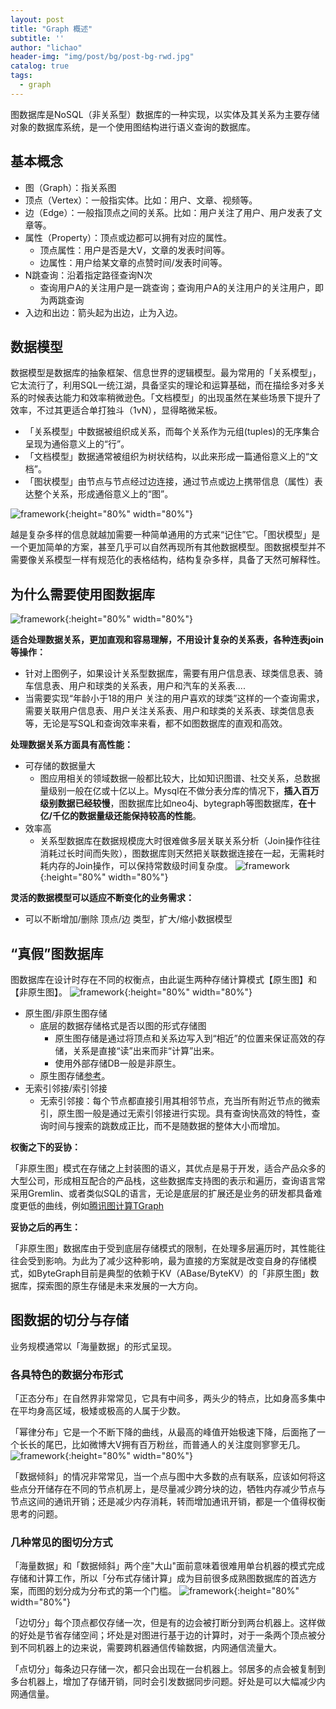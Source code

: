 ```yaml
---
layout: post
title: "Graph 概述"
subtitle: ''
author: "lichao"
header-img: "img/post/bg/post-bg-rwd.jpg"
catalog: true
tags:
  - graph 
---
```



图数据库是NoSQL（非关系型）数据库的一种实现，以实体及其关系为主要存储对象的数据库系统，是一个使用图结构进行语义查询的数据库。

## 基本概念

- 图（Graph）：指关系图
- 顶点（Vertex）：一般指实体。比如：用户、文章、视频等。
- 边（Edge）：一般指顶点之间的关系。比如：用户关注了用户、用户发表了文章等。
- 属性（Property）：顶点或边都可以拥有对应的属性。
  - 顶点属性：用户是否是大V，文章的发表时间等。
  - 边属性：用户给某文章的点赞时间/发表时间等。
- N跳查询：沿着指定路径查询N次
  - 查询用户A的关注用户是一跳查询；查询用户A的关注用户的关注用户，即为两跳查询
- 入边和出边：箭头起为出边，止为入边。

## 数据模型

数据模型是数据库的抽象框架、信息世界的逻辑模型。最为常用的「关系模型」，它太流行了，利用SQL一统江湖，具备坚实的理论和运算基础，而在描绘多对多关系的时候表达能力和效率稍微逊色。「文档模型」的出现虽然在某些场景下提升了效率，不过其更适合单打独斗（1vN），显得略微呆板。

- 「关系模型」中数据被组织成关系，而每个关系作为元组(tuples)的无序集合呈现为通俗意义上的“行”。
- 「文档模型」数据通常被组织为树状结构，以此来形成一篇通俗意义上的“文档”。
- 「图状模型」由节点与节点经过边连接，通过节点或边上携带信息（属性）表达整个关系，形成通俗意义上的“图”。

![framework](/img/post/store/graph/data_model.png){:height="80%" width="80%"}

越是复杂多样的信息就越加需要一种简单通用的方式来“记住”它。「图状模型」是一个更加简单的方案，甚至几乎可以自然再现所有其他数据模型。图数据模型并不需要像关系模型一样有规范化的表格结构，结构复杂多样，具备了天然可解释性。

## 为什么需要使用图数据库

![framework](/img/post/store/graph/graph_intro.png){:height="80%" width="80%"}

**适合处理数据关系，更加直观和容易理解，不用设计复杂的关系表，各种连表join等操作：**

- 针对上图例子，如果设计关系型数据库，需要有用户信息表、球类信息表、骑车信息表、用户和球类的关系表，用户和汽车的关系表....
- 当需要实现“年龄小于18的用户 关注的用户喜欢的球类”这样的一个查询需求，需要关联用户信息表、用户关注关系表、用户和球类的关系表、球类信息表等，无论是写SQL和查询效率来看，都不如图数据库的直观和高效。

**处理数据关系方面具有高性能：**

- 可存储的数据量大
  - 图应用相关的领域数据一般都比较大，比如知识图谱、社交关系，总数据量级别一般在亿或十亿以上。Mysql在不做分表分库的情况下，**插入百万级别数据已经较慢**，图数据库比如neo4j、bytegraph等图数据库，**在十亿/千亿的数据量级还能保持较高的性能**。
- 效率高
  - 关系型数据库在数据规模庞大时很难做多层关联关系分析（Join操作往往消耗过长时间而失败），图数据库则天然把关联数据连接在一起，无需耗时耗内存的Join操作，可以保持常数级时间复杂度。
![framework](/img/post/store/graph/多跳查询.png){:height="80%" width="80%"}

**灵活的数据模型可以适应不断变化的业务需求：**

- 可以不断增加/删除 顶点/边 类型，扩大/缩小数据模型

## “真假”图数据库

图数据库在设计时存在不同的权衡点，由此诞生两种存储计算模式【原生图】和【非原生图】。
![framework](/img/post/store/graph/graph_type.png){:height="80%" width="80%"}

- 原生图/非原生图存储
  - 底层的数据存储格式是否以图的形式存储图
    - 原生图存储是通过将顶点和关系边写入到“相近”的位置来保证高效的存储，关系是直接“读”出来而非“计算”出来。
    - 使用外部存储DB一般是非原生。
  - 原生图存储[参考](https://www.tony-bro.com/posts/2624331944/)。
- 无索引邻接/索引邻接
  - 无索引邻接：每个节点都直接引用其相邻节点，充当所有附近节点的微索引，原生图一般是通过无索引邻接进行实现。具有查询快高效的特性，查询时间与搜索的跳数成正比，而不是随数据的整体大小而增加。

**权衡之下的妥协：**

「非原生图」模式在存储之上封装图的语义，其优点是易于开发，适合产品众多的大型公司，形成相互配合的产品栈，这些数据库支持图的表示和遍历，查询语言常采用Gremlin、或者类似SQL的语言，无论是底层的扩展还是业务的研发都具备难度更低的曲线，例如[腾讯图计算TGraph](https://github.com/Tencent/plato/blob/master/doc/introduction.md)

**妥协之后的再生：**

「非原生图」数据库由于受到底层存储模式的限制，在处理多层遍历时，其性能往往会受到影响。为此为了减少这种影响，最为直接的方案就是改变自身的存储模式，如ByteGraph目前是典型的依赖于KV（ABase/ByteKV）的「非原生图」数据库，探索图的原生存储是未来发展的一大方向。

## 图数据的切分与存储

业务规模通常以「海量数据」的形式呈现。

### 各具特色的数据分布形式

「正态分布」在自然界非常常见，它具有中间多，两头少的特点，比如身高多集中在平均身高区域，极矮或极高的人属于少数。

「幂律分布」它是一个不断下降的曲线，从最高的峰值开始极速下降，后面拖了一个长长的尾巴，比如微博大V拥有百万粉丝，而普通人的关注度则寥寥无几。
![framework](/img/post/store/graph/数据分布.png){:height="80%" width="80%"}

「数据倾斜」的情况非常常见，当一个点与图中大多数的点有联系，应该如何将这些点分开储存在不同的节点机房上，是尽量减少跨分块的边，牺牲内存减少节点与节点这间的通讯开销；还是减少内存消耗，转而增加通讯开销，都是一个值得权衡思考的问题。

### 几种常见的图切分方式

「海量数据」和「数据倾斜」两个座"大山"面前意味着很难用单台机器的模式完成存储和计算工作，所以「分布式存储计算」成为目前很多成熟图数据库的首选方案，而图的划分成为分布式的第一个门槛。
![framework](/img/post/store/graph/图切分.png){:height="80%" width="80%"}

「边切分」每个顶点都仅存储一次，但是有的边会被打断分到两台机器上。这样做的好处是节省存储空间；坏处是对图进行基于边的计算时，对于一条两个顶点被分到不同机器上的边来说，需要跨机器通信传输数据，内网通信流量大。

「点切分」每条边只存储一次，都只会出现在一台机器上。邻居多的点会被复制到多台机器上，增加了存储开销，同时会引发数据同步问题。好处是可以大幅减少内网通信量。
